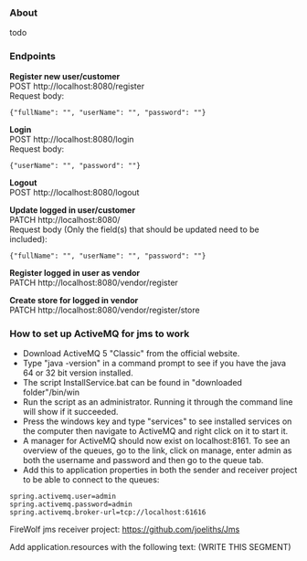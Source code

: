 ### About
todo

### Endpoints
<b>Register new user/customer</b>   
POST http://localhost:8080/register   
Request body:   
```
{"fullName": "", "userName": "", "password": ""}
```
<b>Login</b>   
POST http://localhost:8080/login   
Request body:   
```
{"userName": "", "password": ""}
```
<b>Logout</b>   
POST http://localhost:8080/logout 

<b>Update logged in user/customer</b>   
PATCH http://localhost:8080/  
Request body (Only the field(s) that should be updated need to be included):   
```
{"fullName": "", "userName": "", "password": ""}
```

<b>Register logged in user as vendor</b>   
PATCH http://localhost:8080/vendor/register  

<b>Create store for logged in vendor</b>   
PATCH http://localhost:8080/vendor/register/store 




### How to set up ActiveMQ for jms to work

- Download ActiveMQ 5 "Classic" from the official website.
- Type "java -version" in a command prompt to see if you have the java 64 or 32 bit version installed.
- The script InstallService.bat can be found in "downloaded folder"/bin/win
- Run the script as an administrator. Running it through the command line will show if it succeeded.
- Press the windows key and type "services" to see installed services on the computer then navigate to ActiveMQ and right click on it to start it.
- A manager for ActiveMQ should now exist on localhost:8161. To see an overview of the queues, go to the link, click on manage, enter admin as both the username and password and then go to the queue tab.
- Add this to application properties in both the sender and receiver project to be able to connect to the queues:
```
spring.activemq.user=admin
spring.activemq.password=admin
spring.activemq.broker-url=tcp://localhost:61616
```
FireWolf jms receiver project:
https://github.com/joeliths/Jms

Add application.resources with the following text:
(WRITE THIS SEGMENT)
